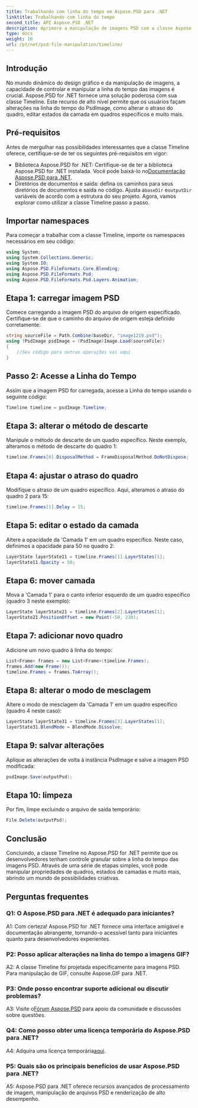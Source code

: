 ```yaml
---
title: Trabalhando com linha do tempo em Aspose.PSD para .NET
linktitle: Trabalhando com linha do tempo
second_title: API Aspose.PSD .NET
description: Aprimore a manipulação de imagens PSD com a classe Aspose.PSD para .NET Timeline. Controle as propriedades dos quadros, os estados das camadas e libere possibilidades criativas sem esforço.
type: docs
weight: 16
url: /pt/net/psd-file-manipulation/timeline/
---
```

## Introdução
No mundo dinâmico do design gráfico e da manipulação de imagens, a capacidade de controlar e manipular a linha do tempo das imagens é crucial. Aspose.PSD for .NET fornece uma solução poderosa com sua classe Timeline. Este recurso de alto nível permite que os usuários façam alterações na linha do tempo do PsdImage, como alterar o atraso do quadro, editar estados da camada em quadros específicos e muito mais.
## Pré-requisitos
Antes de mergulhar nas possibilidades interessantes que a classe Timeline oferece, certifique-se de ter os seguintes pré-requisitos em vigor:
-  Biblioteca Aspose.PSD for .NET: Certifique-se de ter a biblioteca Aspose.PSD for .NET instalada. Você pode baixá-lo no[Documentação Aspose.PSD para .NET](https://reference.aspose.com/psd/net/).
-  Diretórios de documentos e saída: defina os caminhos para seus diretórios de documentos e saída no código. Ajusta a`baseDir` e`outputDir` variáveis de acordo com a estrutura do seu projeto.
Agora, vamos explorar como utilizar a classe Timeline passo a passo.
## Importar namespaces
Para começar a trabalhar com a classe Timeline, importe os namespaces necessários em seu código:
```csharp
using System;
using System.Collections.Generic;
using System.IO;
using Aspose.PSD.FileFormats.Core.Blending;
using Aspose.PSD.FileFormats.Psd;
using Aspose.PSD.FileFormats.Psd.Layers.Animation;
```
## Etapa 1: carregar imagem PSD
Comece carregando a imagem PSD do arquivo de origem especificado. Certifique-se de que o caminho do arquivo de origem esteja definido corretamente:
```csharp
string sourceFile = Path.Combine(baseDir, "image1219.psd");
using (PsdImage psdImage = (PsdImage)Image.Load(sourceFile))
{
    //Seu código para outras operações vai aqui
}
```
## Passo 2: Acesse a Linha do Tempo
Assim que a imagem PSD for carregada, acesse a Linha do tempo usando o seguinte código:
```csharp
Timeline timeline = psdImage.Timeline;
```
## Etapa 3: alterar o método de descarte
Manipule o método de descarte de um quadro específico. Neste exemplo, alteramos o método de descarte do quadro 1:
```csharp
timeline.Frames[0].DisposalMethod = FrameDisposalMethod.DoNotDispose;
```
## Etapa 4: ajustar o atraso do quadro
Modifique o atraso de um quadro específico. Aqui, alteramos o atraso do quadro 2 para 15:
```csharp
timeline.Frames[1].Delay = 15;
```
## Etapa 5: editar o estado da camada
Altere a opacidade da 'Camada 1' em um quadro específico. Neste caso, definimos a opacidade para 50 no quadro 2:
```csharp
LayerState layerState11 = timeline.Frames[1].LayerStates[1];
layerState11.Opacity = 50;
```
## Etapa 6: mover camada
Mova a 'Camada 1' para o canto inferior esquerdo de um quadro específico (quadro 3 neste exemplo):
```csharp
LayerState layerState21 = timeline.Frames[2].LayerStates[1];
layerState21.PositionOffset = new Point(-50, 230);
```
## Etapa 7: adicionar novo quadro
Adicione um novo quadro à linha do tempo:
```csharp
List<Frame> frames = new List<Frame>(timeline.Frames);
frames.Add(new Frame());
timeline.Frames = frames.ToArray();
```
## Etapa 8: alterar o modo de mesclagem
Altere o modo de mesclagem da 'Camada 1' em um quadro específico (quadro 4 neste caso):
```csharp
LayerState layerState31 = timeline.Frames[3].LayerStates[1];
layerState31.BlendMode = BlendMode.Dissolve;
```
## Etapa 9: salvar alterações
Aplique as alterações de volta à instância PsdImage e salve a imagem PSD modificada:
```csharp
psdImage.Save(outputPsd);
```
## Etapa 10: limpeza
Por fim, limpe excluindo o arquivo de saída temporário:
```csharp
File.Delete(outputPsd);
```
## Conclusão

Concluindo, a classe Timeline no Aspose.PSD for .NET permite que os desenvolvedores tenham controle granular sobre a linha do tempo das imagens PSD. Através de uma série de etapas simples, você pode manipular propriedades de quadros, estados de camadas e muito mais, abrindo um mundo de possibilidades criativas.

## Perguntas frequentes

### Q1: O Aspose.PSD para .NET é adequado para iniciantes?

A1: Com certeza! Aspose.PSD for .NET fornece uma interface amigável e documentação abrangente, tornando-o acessível tanto para iniciantes quanto para desenvolvedores experientes.

### P2: Posso aplicar alterações na linha do tempo a imagens GIF?

A2: A classe Timeline foi projetada especificamente para imagens PSD. Para manipulação de GIF, consulte Aspose.GIF para .NET.

### P3: Onde posso encontrar suporte adicional ou discutir problemas?

 A3: Visite o[Fórum Aspose.PSD](https://forum.aspose.com/c/psd/34) para apoio da comunidade e discussões sobre questões.

### Q4: Como posso obter uma licença temporária do Aspose.PSD para .NET?

 A4: Adquira uma licença temporária[aqui](https://purchase.aspose.com/temporary-license/).

### P5: Quais são os principais benefícios de usar Aspose.PSD para .NET?

A5: Aspose.PSD para .NET oferece recursos avançados de processamento de imagem, manipulação de arquivos PSD e renderização de alto desempenho.